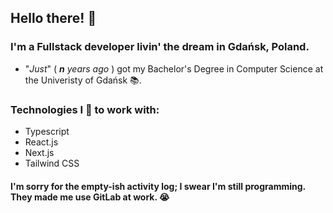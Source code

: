 ## Hello there! 🤠

<!--
**Pierniki/Pierniki** is a ✨ _special_ ✨ repository because its `README.md` (this file) appears on your GitHub profile.

Here are some ideas to get you started:

- 🔭 I’m currently working on ...
- 🌱 I’m currently learning ...
- 👯 I’m looking to collaborate on ...
- 🤔 I’m looking for help with ...
- 💬 Ask me about ...
- 📫 How to reach me: ...
- 😄 Pronouns: ...
- ⚡ Fun fact: ...
-->

### I'm a Fullstack developer livin' the dream in Gdańsk, Poland.

- "*Just*" ( ***n** years ago* ) got my Bachelor's Degree in Computer Science at the Univeristy of Gdańsk 📚.

### Technologies I 💖 to work with: 

- Typescript
- React.js
- Next.js
- Tailwind CSS

#### I'm sorry for the empty-ish activity log; I swear I'm still programming. They made me use GitLab at work. 😭
